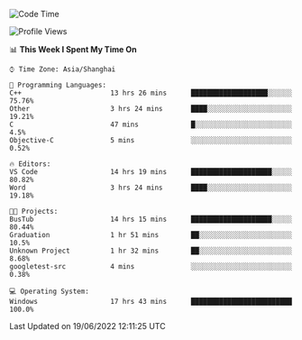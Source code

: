 <!--START_SECTION:waka-->
![Code Time](http://img.shields.io/badge/Code%20Time-134%20hrs%2058%20mins-blue)

![Profile Views](http://img.shields.io/badge/Profile%20Views-0-blue)

📊 **This Week I Spent My Time On** 

```text
⌚︎ Time Zone: Asia/Shanghai

💬 Programming Languages: 
C++                      13 hrs 26 mins      ███████████████████░░░░░░   75.76% 
Other                    3 hrs 24 mins       ████░░░░░░░░░░░░░░░░░░░░░   19.21% 
C                        47 mins             █░░░░░░░░░░░░░░░░░░░░░░░░   4.5% 
Objective-C              5 mins              ░░░░░░░░░░░░░░░░░░░░░░░░░   0.52%

🔥 Editors: 
VS Code                  14 hrs 19 mins      ████████████████████░░░░░   80.82% 
Word                     3 hrs 24 mins       ████░░░░░░░░░░░░░░░░░░░░░   19.18%

🐱‍💻 Projects: 
BusTub                   14 hrs 15 mins      ████████████████████░░░░░   80.44% 
Graduation               1 hr 51 mins        ██░░░░░░░░░░░░░░░░░░░░░░░   10.5% 
Unknown Project          1 hr 32 mins        ██░░░░░░░░░░░░░░░░░░░░░░░   8.68% 
googletest-src           4 mins              ░░░░░░░░░░░░░░░░░░░░░░░░░   0.38%

💻 Operating System: 
Windows                  17 hrs 43 mins      █████████████████████████   100.0%

```


 Last Updated on 19/06/2022 12:11:25 UTC
<!--END_SECTION:waka-->